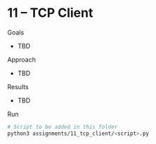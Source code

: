 # 11 – TCP Client

Goals
- TBD

Approach
- TBD

Results
- TBD

Run
```bash path=null start=null
# Script to be added in this folder
python3 assignments/11_tcp_client/<script>.py
```
